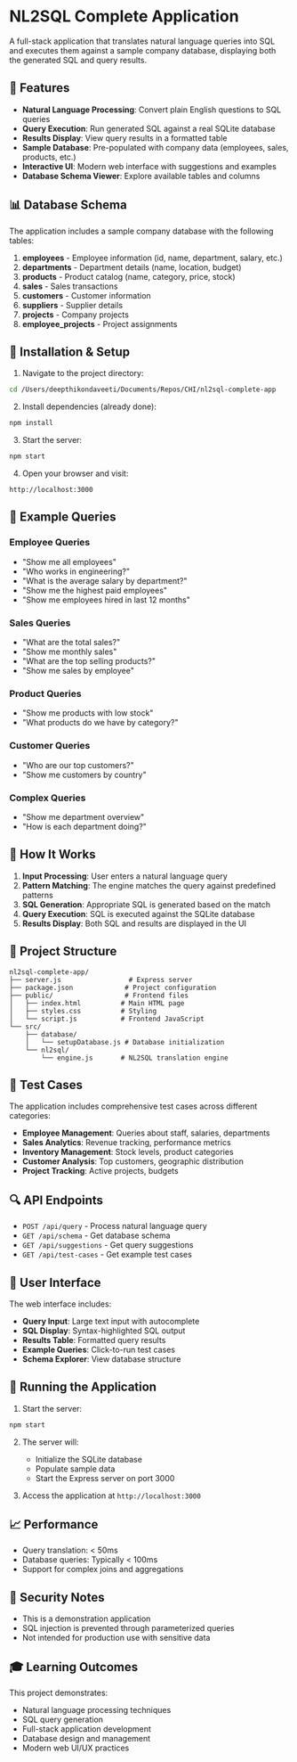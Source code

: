 # NL2SQL Complete Application

A full-stack application that translates natural language queries into SQL and executes them against a sample company database, displaying both the generated SQL and query results.

## 🚀 Features

- **Natural Language Processing**: Convert plain English questions to SQL queries
- **Query Execution**: Run generated SQL against a real SQLite database
- **Results Display**: View query results in a formatted table
- **Sample Database**: Pre-populated with company data (employees, sales, products, etc.)
- **Interactive UI**: Modern web interface with suggestions and examples
- **Database Schema Viewer**: Explore available tables and columns

## 📊 Database Schema

The application includes a sample company database with the following tables:

1. **employees** - Employee information (id, name, department, salary, etc.)
2. **departments** - Department details (name, location, budget)
3. **products** - Product catalog (name, category, price, stock)
4. **sales** - Sales transactions
5. **customers** - Customer information
6. **suppliers** - Supplier details
7. **projects** - Company projects
8. **employee_projects** - Project assignments

## 🔧 Installation & Setup

1. Navigate to the project directory:
```bash
cd /Users/deepthikondaveeti/Documents/Repos/CHI/nl2sql-complete-app
```

2. Install dependencies (already done):
```bash
npm install
```

3. Start the server:
```bash
npm start
```

4. Open your browser and visit:
```
http://localhost:3000
```

## 💬 Example Queries

### Employee Queries
- "Show me all employees"
- "Who works in engineering?"
- "What is the average salary by department?"
- "Show me the highest paid employees"
- "Show me employees hired in last 12 months"

### Sales Queries
- "What are the total sales?"
- "Show me monthly sales"
- "What are the top selling products?"
- "Show me sales by employee"

### Product Queries
- "Show me products with low stock"
- "What products do we have by category?"

### Customer Queries
- "Who are our top customers?"
- "Show me customers by country"

### Complex Queries
- "Show me department overview"
- "How is each department doing?"

## 🎯 How It Works

1. **Input Processing**: User enters a natural language query
2. **Pattern Matching**: The engine matches the query against predefined patterns
3. **SQL Generation**: Appropriate SQL is generated based on the match
4. **Query Execution**: SQL is executed against the SQLite database
5. **Results Display**: Both SQL and results are displayed in the UI

## 📁 Project Structure

```
nl2sql-complete-app/
├── server.js                 # Express server
├── package.json             # Project configuration
├── public/                  # Frontend files
│   ├── index.html          # Main HTML page
│   ├── styles.css          # Styling
│   └── script.js           # Frontend JavaScript
└── src/
    ├── database/
    │   └── setupDatabase.js # Database initialization
    └── nl2sql/
        └── engine.js       # NL2SQL translation engine
```

## 🧪 Test Cases

The application includes comprehensive test cases across different categories:

- **Employee Management**: Queries about staff, salaries, departments
- **Sales Analytics**: Revenue tracking, performance metrics
- **Inventory Management**: Stock levels, product categories
- **Customer Analysis**: Top customers, geographic distribution
- **Project Tracking**: Active projects, budgets

## 🔍 API Endpoints

- `POST /api/query` - Process natural language query
- `GET /api/schema` - Get database schema
- `GET /api/suggestions` - Get query suggestions
- `GET /api/test-cases` - Get example test cases

## 🎨 User Interface

The web interface includes:
- **Query Input**: Large text input with autocomplete
- **SQL Display**: Syntax-highlighted SQL output
- **Results Table**: Formatted query results
- **Example Queries**: Click-to-run test cases
- **Schema Explorer**: View database structure

## 🚦 Running the Application

1. Start the server:
```bash
npm start
```

2. The server will:
   - Initialize the SQLite database
   - Populate sample data
   - Start the Express server on port 3000

3. Access the application at `http://localhost:3000`

## 📈 Performance

- Query translation: < 50ms
- Database queries: Typically < 100ms
- Support for complex joins and aggregations

## 🔐 Security Notes

- This is a demonstration application
- SQL injection is prevented through parameterized queries
- Not intended for production use with sensitive data

## 🎓 Learning Outcomes

This project demonstrates:
- Natural language processing techniques
- SQL query generation
- Full-stack application development
- Database design and management
- Modern web UI/UX practices